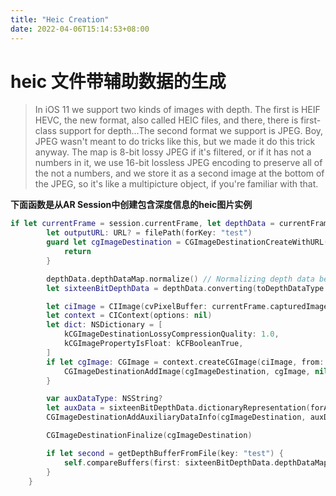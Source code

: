```yaml
---
title: "Heic Creation"
date: 2022-04-06T15:14:53+08:00
---
```

# heic 文件带辅助数据的生成

> In iOS 11 we support two kinds of images with depth. The first is HEIF HEVC, the new format, also called HEIC files, and there, there is first-class support for depth...The second format we support is JPEG. Boy, JPEG wasn't meant to do tricks like this, but we made it do this trick anyway. The map is 8-bit lossy JPEG if it's filtered, or if it has not a numbers in it, we use 16-bit lossless JPEG encoding to preserve all of the not a numbers, and we store it as a second image at the bottom of the JPEG, so it's like a multipicture object, if you're familiar with that.

**下面函数是从AR Session中创建包含深度信息的heic图片实例**
```swift
if let currentFrame = session.currentFrame, let depthData = currentFrame.capturedDepthData { // The session variable is an ARSession object  
        let outputURL: URL? = filePath(forKey: "test")
        guard let cgImageDestination = CGImageDestinationCreateWithURL(outputURL! as CFURL, kUTTypeJPEG, 1, nil) else {
            return
        }

        depthData.depthDataMap.normalize() // Normalizing depth data between 0.0 and 1.0
        let sixteenBitDepthData = depthData.converting(toDepthDataType: kCVPixelFormatType_DepthFloat16)

        let ciImage = CIImage(cvPixelBuffer: currentFrame.capturedImage)
        let context = CIContext(options: nil)
        let dict: NSDictionary = [
            kCGImageDestinationLossyCompressionQuality: 1.0,
            kCGImagePropertyIsFloat: kCFBooleanTrue,
        ]
        if let cgImage: CGImage = context.createCGImage(ciImage, from: ciImage.extent) {
            CGImageDestinationAddImage(cgImageDestination, cgImage, nil)
        }

        var auxDataType: NSString?
        let auxData = sixteenBitDepthData.dictionaryRepresentation(forAuxiliaryDataType: &auxDataType)
        CGImageDestinationAddAuxiliaryDataInfo(cgImageDestination, auxDataType!, auxData! as CFDictionary)

        CGImageDestinationFinalize(cgImageDestination)

        if let second = getDepthBufferFromFile(key: "test") {
            self.compareBuffers(first: sixteenBitDepthData.depthDataMap, second: second)
        }
    }
```